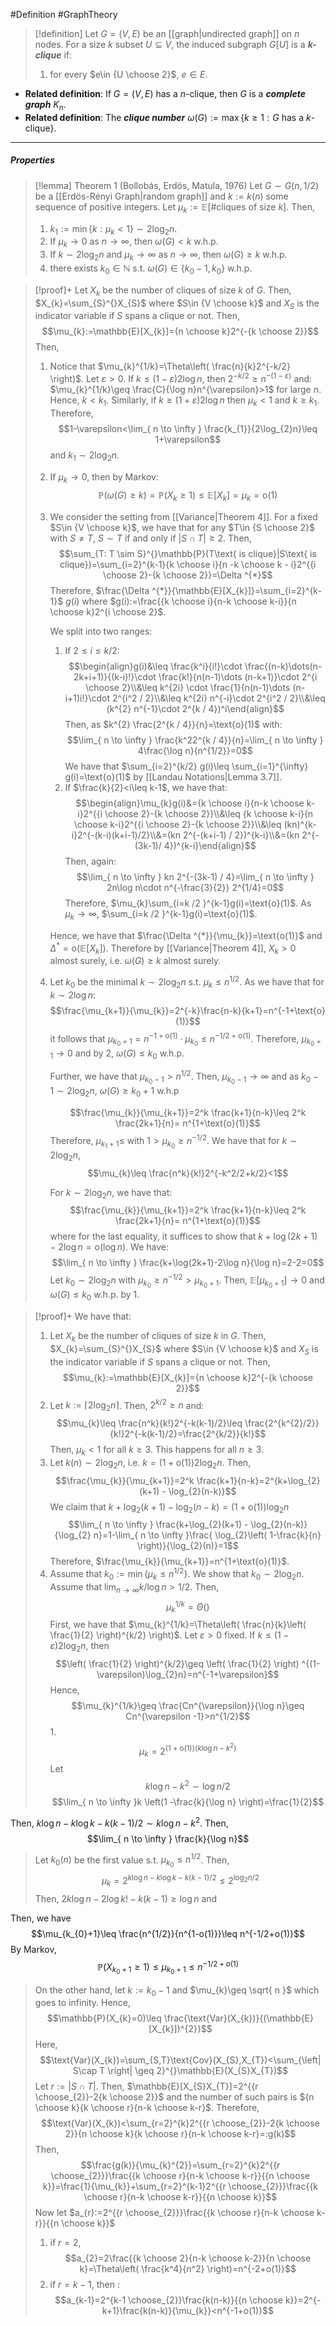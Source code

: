 #Definition #GraphTheory 

> [!definition]
> Let $G=(V,E)$ be an [[graph|undirected graph]] on $n$ nodes. For a size $k$ subset $U\subseteq V$, the induced subgraph $G[U]$ is a ***$k$-clique*** if:
> 1. for every $e\in {U \choose 2}$, $e\in E$.

- **Related definition**: If $G=(V,E)$ has a $n$-clique, then $G$ is a ***complete graph*** $K_{n}$. 
- **Related definition**: The ***clique number*** $\omega(G):=\max \{ k\geq 1:G\text{ has a }k\text{-clique}  \}$.
---
##### Properties

> [!lemma] Theorem 1 (Bollobás, Erdös, Matula, 1976)
> Let $G \sim G(n,1 / 2)$ be a [[Erdös-Rényi Graph|random graph]] and $k:=k(n)$ some sequence of positive integers. Let $\mu_{k}:=\mathbb{E}[\#\text{cliques of size }k]$. Then,
> 1. $k_{1}:=\min\{ k:\mu_{k}<1 \}\sim 2\log_{2}n$.
> 1. If $\mu_{k}\to 0$ as $n\to \infty$, then $\omega(G)< k$ w.h.p.
> 2. If $k\sim 2\log_{2} n$ and  $\mu_{k}\to \infty$ as $n\to \infty$, then $\omega(G)\geq k$ w.h.p.
> 3. there exists $k_0\in \mathbb{N}$ s.t. $\omega(G)\in \{k_{0}-1,k_{0}\}$ w.h.p.

> [!proof]+
> Let $X_{k}$ be the number of cliques of size $k$ of $G$. Then, $X_{k}=\sum_{S}^{}X_{S}$ where $S\in {V \choose k}$ and $X_{S}$ is the indicator variable if $S$ spans a clique or not. Then,$$\mu_{k}:=\mathbb{E}[X_{k}]={n \choose k}2^{-{k \choose 2}}$$
> Then, 
> 1. Notice that $\mu_{k}^{1/k}=\Theta\left( \frac{n}{k}2^{-k/2} \right)$. Let $\varepsilon>0$. If $k\leq (1-\varepsilon)2\log n$, then $2^{-k/2}\geq n^{-(1-\varepsilon)}$ and: $\mu_{k}^{1/k}\geq \frac{C}{\log n}n^{\varepsilon}>1$ for large $n$. Hence, $k<k_{1}$. Similarly, if $k\geq (1+\varepsilon)2\log n$ then $\mu_{k}< 1$ and $k\geq k_{1}$. Therefore, $$1-\varepsilon<\lim_{ n \to \infty } \frac{k_{1}}{2\log_{2}n}\leq 1+\varepsilon$$and $k_{1}\sim 2\log_{2}n$.
> 1. If $\mu_{k}\to 0$, then by Markov: $$\mathbb{P}(\omega(G)\geq k)=\mathbb{P}(X_{k}\geq 1)\leq \mathbb{E}[X_{k}]=\mu_{k}=\text{o}(1)$$
> 2. We consider the setting from [[Variance|Theorem 4]]. For a fixed $S\in {V \choose k}$, we have that for any $T\in {S \choose 2}$ with $S\neq T$, $S \sim T$ if and only if $\left| S\cap T \right|\geq 2$. Then, $$\sum_{T: T \sim S}^{}\mathbb{P}(T\text{ is clique}|S\text{ is clique})=\sum_{i=2}^{k-1}{k \choose i}{n -k \choose k - i}2^{{i \choose 2}-{k \choose 2}}=\Delta ^{*}$$Therefore, $\frac{\Delta ^{*}}{\mathbb{E}[X_{k}]}=\sum_{i=2}^{k-1}$ $g(i)$ where $g(i):=\frac{{k \choose i}{n-k \choose k-i}}{n \choose k}2^{i \choose 2}$. 
>    
>    We split into two ranges:
>    1. If $2\leq i\leq k / 2$: $$\begin{align}g(i)&\leq \frac{k^i}{i!}\cdot \frac{(n-k)\dots(n-2k+i+1)}{(k-i)!}\cdot \frac{k!}{n(n-1)\dots (n-k+1)}\cdot 2^{i \choose 2}\\&\leq k^{2i} \cdot  \frac{1}{n(n-1)\dots (n-i+1)i!}\cdot 2^{i^2 / 2}\\&\leq  k^{2i} n^{-i}\cdot 2^{i^2 / 2}\\&\leq  (k^{2} n^{-1}\cdot 2^{k / 4})^i\end{align}$$
>       Then, as $k^{2} \frac{2^{k / 4}}{n}=\text{o}(1)$ with:$$\lim_{ n \to \infty } \frac{k^22^{k / 4}}{n}=\lim_{ n \to \infty } 4\frac{\log n}{n^{1/2}}=0$$We have that $\sum_{i=2}^{k/2} g(i)\leq \sum_{i=1}^{\infty} g(i)=\text{o}(1)$ by [[Landau Notations|Lemma 3.7]].
>    2. If $\frac{k}{2}<i\leq k-1$, we have that: $$\begin{align}\mu_{k}g(i)&={k \choose i}{n-k \choose k-i}2^{{i \choose 2}-{k \choose 2}}\\&\leq {k \choose k-i}{n \choose k-i}2^{{i \choose 2}-{k \choose 2}}\\&\leq (kn)^{k-i}2^{-(k-i)(k+i-1)/2}\\&=(kn 2^{-(k+i-1) / 2})^{k-i}\\&=(kn 2^{-(3k-1)/ 4})^{k-i}\end{align}$$Then, again: $$\lim_{ n \to \infty } kn 2^{-(3k-1) / 4}=\lim_{ n \to \infty } 2n\log n\cdot  n^{-\frac{3}{2}} 2^{1/4}=0$$ Therefore, $\mu_{k}\sum_{i=k /2 }^{k-1}g(i)=\text{o}(1)$. As $\mu_{k}\to \infty$, $\sum_{i=k /2 }^{k-1}g(i)=\text{o}(1)$.
>   
> 	 Hence, we have that  $\frac{\Delta ^{*}}{\mu_{k}}=\text{o(1)}$ and $\Delta ^{*}=\text{o}(\mathbb{E}[X_{k}])$. Therefore by [[Variance|Theorem 4]], $X_{k}>0$ almost surely, i.e. $\omega(G)\geq k$ almost surely.
> 3. Let $k_{0}$ be the minimal $k\sim 2\log_{2} n$ s.t. $\mu_{k}\leq n^{1/2}$. As we have that for $k\sim 2\log n$: $$\frac{\mu_{k+1}}{\mu_{k}}=2^{-k}\frac{n-k}{k+1}=n^{-1+\text{o}(1)}$$
>    it follows that $\mu_{k_{0}+1}=n^{-1+\text{o}(1)}\cdot \mu_{k_{0}}\leq n^{-1/2+\text{o}(1)}$. Therefore, $\mu_{k_{0}+1}\to 0$ and by 2, $\omega(G)\leq k_{0}$ w.h.p. 
>    
>    Further, we have that $\mu_{k_{0}-1}>n^{1/2}$. Then, $\mu_{k_{0}-1}\to \infty$ and as $k_{0}-1 \sim 2 \log_{2} n$, $\omega(G)\geq k_{0}+1$ w.h.p
>    
>    $$\frac{\mu_{k}}{\mu_{k+1}}=2^k \frac{k+1}{n-k}\leq 2^k  \frac{2k+1}{n}= n^{1+\text{o}(1)}$$Therefore, $\mu_{k_{1}+1}\leq$
 with $1>\mu_{k_{0}}\geq n^{-1/2}$. We have that for $k\sim 2\log_{2} n$, $$\mu_{k}\leq \frac{n^k}{k!}2^{-k^2/2+k/2}<1$$
>    
>    For $k\sim 2\log_{2} n$, we have that: $$\frac{\mu_{k}}{\mu_{k+1}}=2^k \frac{k+1}{n-k}\leq 2^k  \frac{2k+1}{n}= n^{1+\text{o}(1)}$$where for the last equality, it suffices to show that  ${k+\log (2k+1)-2\log n}= {\text{o}(\log n)}$. We have: $$\lim_{  n \to \infty } \frac{k+\log(2k+1)-2\log n}{\log n}=2-2=0$$Let $k_{0}\sim 2\log_{2}n$ with $\mu_{k_{0}}\geq n^{-1/2}> \mu_{k_{0}+1}$. Then, $\mathbb{E}[\mu_{k_{0}+1}]\to 0$ and $\omega(G)\leq k_{0}$ w.h.p. by 1. 

> [!proof]+
> We have that:
> 1. Let $X_{k}$ be the number of cliques of size $k$ in $G$. Then, $X_{k}=\sum_{S}^{}X_{S}$ where $S\in {V \choose k}$ and $X_{S}$ is the indicator variable if $S$ spans a clique or not. Then,$$\mu_{k}:=\mathbb{E}[X_{k}]={n \choose k}2^{-{k \choose 2}}$$
> 2. Let $k:=\left\lceil2 \log_{2}n\right\rceil$. Then, $2^{k / 2}\geq n$ and: $$\mu_{k}\leq \frac{n^k}{k!}2^{-k(k-1)/2}\leq \frac{2^{k^{2}/2}}{k!}2^{-k(k-1)/2}=\frac{2^{k/2}}{k!}$$Then, $\mu_{k}<1$ for all $k\geq 3$. This happens for all $n\geq 3$.
> 3. Let $k(n) \sim 2 \log_{2}n$, i.e. $k=(1+\text{o}(1))2\log_{2} n$. Then, $$\frac{\mu_{k}}{\mu_{k+1}}=2^k \frac{k+1}{n-k}=2^{k+\log_{2}(k+1) - \log_{2}(n-k)}$$We claim that $k+\log_{2}(k+1) - \log_{2}(n-k)=(1+\text{o}(1))\log_{2}n$
> 	$$\lim_{ n \to \infty } \frac{k+\log_{2}(k+1) - \log_{2}(n-k)}{\log_{2} n}=1-\lim_{ n \to \infty }\frac{ \log_{2}\left(  1-\frac{k}{n}  \right)}{\log_{2}(n)}=1$$Therefore, $\frac{\mu_{k}}{\mu_{k+1}}=n^{1+\text{o}(1)}$.
> 4. Assume that $k_{0}:=\min\{ \mu_{k}\leq n^{1/2} \}$. We show that $k_{0} \sim 2 \log_{2}n$. Assume that $\lim_{ n \to \infty }k/\log n>1/2$. Then, $$\mu_{k}^{1/k}=\Theta \left(  \right) $$
>    First, we have that $\mu_{k}^{1/k}=\Theta\left( \frac{n}{k}\left( \frac{1}{2} \right)^{k/2} \right)$. Let $\varepsilon>0$ fixed. If $k\leq (1-\varepsilon)2 \log_{2} n$, then $$\left( \frac{1}{2} \right)^{k/2}\geq \left( \frac{1}{2} \right) ^{(1-\varepsilon)\log_{2}n}=n^{-1+\varepsilon}$$Hence, $$\mu_{k}^{1/k}\geq \frac{Cn^{\varepsilon}}{\log n}\geq Cn^{\varepsilon -1}>n^{1/2}$$
> 	  1. 
>    $$\mu_{k}=  2^{(1+\text{o}(1))(k \log n-k^{2})}$$
> Let $$k\log n-k^{2} \sim \log n / 2$$$$\lim_{ n \to \infty }k \left(1 -\frac{k}{\log n} \right)=\frac{1}{2}$$
>    
 Then, $k\log n-k \log k-k(k-1) / 2\sim k \log n-k^{2}$. Then, $$\lim_{ n \to \infty } \frac{k}{\log n}$$
>    
>    Let $k_{0}(n)$ be the first value s.t. $\mu_{k_{0}}\leq n^{1/2}$. Then, $$\mu_{k}=2^{k\log {n}-k\log k-k(k-1) / 2}\leq 2^{\log_{2}n/2}$$Then, $2k\log n-2\log k!-k(k-1)\geq  \log n$ and 
>    
 Then, we have $$\mu_{k_{0}+1}\leq \frac{n^{1/2}}{n^{1-o(1)}}\leq n^{-1/2+o(1)}$$By Markov, $$\mathbb{P}(X_{k_{0}+1}\geq 1)\leq \mu_{k_{0}+1}\leq n^{-1/2+o(1)}$$
> On the other hand, let $k:=k_{0}-1$ and $\mu_{k}\geq \sqrt{ n }$ which goes to infinity. Hence, $$\mathbb{P}(X_{k}=0)\leq \frac{\text{Var}(X_{k})}{(\mathbb{E}[X_{k}])^{2}}$$Here, $$\text{Var}(X_{k})=\sum_{S,T}\text{Cov}(X_{S},X_{T})<\sum_{\left| S\cap T \right| \geq 2}^{}\mathbb{E}(X_{S}X_{T})$$
> Let $r:=\left| S\cap T \right|$. Then, $\mathbb{E}[X_{S}X_{T}]=2^{{r \choose_{2}}-2{k \choose 2}}$ and the number of such pairs is ${n \choose k}{k \choose r}{n-k \choose k-r}$. Therefore, $$\text{Var}(X_{k})<\sum_{r=2}^{k}2^{{r \choose_{2}}-2{k \choose 2}}{n \choose k}{k \choose r}{n-k \choose k-r}=:g(k)$$Then, $$\frac{g(k)}{\mu_{k}^{2}}=\sum_{r=2}^{k}2^{{r \choose_{2}}}\frac{{k \choose r}{n-k \choose k-r}}{{n \choose k}}=\frac{1}{\mu_{k}}+\sum_{r=2}^{k-1}2^{{r \choose_{2}}}\frac{{k \choose r}{n-k \choose k-r}}{{n \choose k}}$$Now let $a_{r}:=2^{{r \choose_{2}}}\frac{{k \choose r}{n-k \choose k-r}}{{n \choose k}}$
> 1. if $r=2$, $$a_{2}=2\frac{{k \choose 2}{n-k \choose k-2}}{n \choose k}=\Theta\left( \frac{k^4}{n^2} \right)=n^{-2+o(1)}$$
> 2. if $r=k-1$, then : $$a_{k-1}=2^{k-1 \choose_{2}}\frac{k(n-k)}{{n \choose k}}=2^{-k+1}\frac{k(n-k)}{\mu_{k}}<n^{-1+o(1)}$$